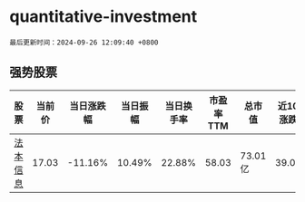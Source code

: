 # quantitative-investment

`最后更新时间：2024-09-26 12:09:40 +0800`

## 强势股票

|股票|当前价|当日涨跌幅|当日振幅|当日换手率|市盈率TTM|总市值|近10日涨跌幅|
|----|----|----|----|----|----|----|----|
|[法本信息](https://xueqiu.com/S/SZ300925)|17.03|-11.16%|10.49%|22.88%|58.03|73.01亿|39.02%|

